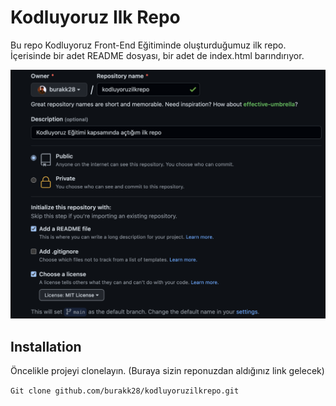 # Kodluyoruz Ilk Repo
Bu repo Kodluyoruz Front-End Eğitiminde oluşturduğumuz ilk repo. İçerisinde bir adet README dosyası, bir adet de index.html barındırıyor.

![banner](https://github.com/burakk28/kodluyoruzilkrepo/blob/main/odev.png)

## Installation
Öncelikle projeyi clonelayın. (Buraya sizin reponuzdan aldığınız link gelecek)

`Git clone github.com/burakk28/kodluyoruzilkrepo.git`
